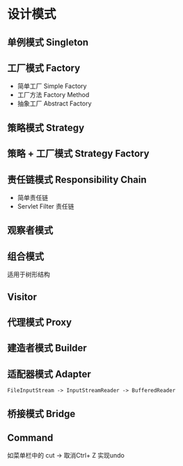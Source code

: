# 设计模式

## 单例模式 Singleton

## 工厂模式 Factory
 - 简单工厂 Simple Factory
 - 工厂方法 Factory Method
 - 抽象工厂 Abstract Factory

## 策略模式 Strategy

## 策略 + 工厂模式 Strategy Factory

## 责任链模式 Responsibility Chain

- 简单责任链
- Servlet Filter 责任链

## 观察者模式

## 组合模式 
适用于树形结构

## Visitor

## 代理模式 Proxy

## 建造者模式 Builder

## 适配器模式 Adapter

`FileInputStream -> InputStreamReader -> BufferedReader`

## 桥接模式 Bridge

## Command

如菜单栏中的 cut -> 取消Ctrl+ Z 实现undo

